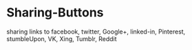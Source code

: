 # Sharing-Buttons
sharing links to facebook, twitter, Google+, linked-in, Pinterest, stumbleUpon, VK, Xing, Tumblr, Reddit
